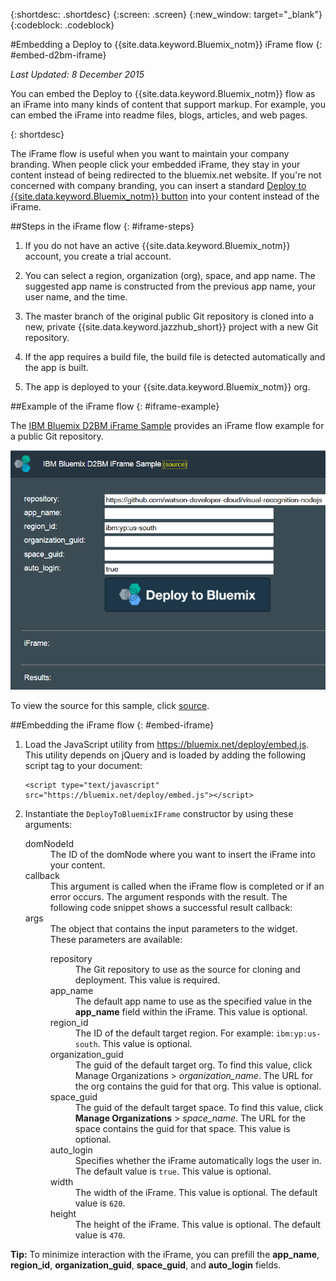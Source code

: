 {:shortdesc: .shortdesc}
{:screen: .screen}
{:new_window: target="_blank"}
{:codeblock: .codeblock}

#Embedding a Deploy to {{site.data.keyword.Bluemix_notm}} iFrame flow {: #embed-d2bm-iframe} 

*Last Updated: 8 December 2015* 

You can embed the Deploy to {{site.data.keyword.Bluemix_notm}} flow as an iFrame into many kinds of content that support markup. For example, you can embed the iFrame into readme files, blogs, articles, and web pages. 

{: shortdesc} 

The iFrame flow is useful when you want to maintain your company branding. When people click your embedded iFrame, they stay in your content instead of being redirected to the bluemix.net website. If you're not concerned with company branding, you can insert a standard [Deploy to {{site.data.keyword.Bluemix_notm}} button](../develop/deploy_button.html) into your content instead of the iFrame. 

##Steps in the iFrame flow {: #iframe-steps} 

1. If you do not have an active {{site.data.keyword.Bluemix_notm}} account, you create a trial account. 

2. You can select a region, organization (org), space, and app name. The suggested app name is constructed from the previous app name, your user name, and the time. 

3. The master branch of the original public Git repository is cloned into a new, private {{site.data.keyword.jazzhub_short}} project with a new Git repository. 

4. If the app requires a build file, the build file is detected automatically and the app is built. 

5. The app is deployed to your {{site.data.keyword.Bluemix_notm}} org. 

##Example of the iFrame flow {: #iframe-example} 

<p>
The <a class="xref" href="http://d2bm-iframe-sample.ng.bluemix.net/" target="_blank" title="(Opens in a new tab or window)">IBM
Bluemix D2BM iFrame Sample</a> provides an iFrame flow example
for a public Git repository.<div class="image"><img class="image" src="images/d2bm_iframe_sample2.png" alt="Deploy to Bluemix iFrame flow sample" /></div>
</p> 

<p>
To view the source for this sample, click <a class="xref" href="https://hub.jazz.net/project/idsorg/d2bm-iframe-sample/overview" target="_blank" title="(Opens in a new tab or window)">source</a>.
</p>

##Embedding the iFrame flow {: #embed-iframe}  

<ol>
<li>Load the JavaScript utility from <a href="https://bluemix.net/deploy/embed.js" target="_blank">https://bluemix.net/deploy/embed.js</a>. This utility depends on jQuery and is loaded by adding the following script tag to your document: 
<pre class="pre">
<code>&lt;script type="text/javascript" src="https://bluemix.net/deploy/embed.js"&gt;&lt;/script&gt;</code>
</pre>
</li>
<li> Instantiate the <code>DeployToBluemixIFrame</code> constructor by using these arguments:

<dl class="parml">
<dt class="pt dlterm">domNodeId</dt>
<dd class="pd">The ID of the domNode where you want to insert the iFrame into your content.</dd>

<dt class="pt dlterm">callback</dt>
<dd class="pd">This argument is called when the iFrame flow is completed or if an error occurs. The argument responds with the result. The following code snippet shows a successful result callback:</dd>

<dt class="pt dlterm">args</dt>
<dd class="pd">The object that contains the input parameters to the widget. These parameters are available:

<dl class="parml">

<dt class="pt dlterm">repository</dt>
<dd class="pd">The Git repository to use as the source for cloning and deployment. This value is required.</dd>
	
<dt class="pt dlterm">app_name</dt>
<dd class="pd">The default app name to use as the specified value in the <strong>app_name</strong> field within the iFrame. This value is optional.</dd>
	
    
<dt class="pt dlterm">region_id</dt>
<dd class="pd">The ID of the default target region. For example: <code>ibm:yp:us-south</code>. This value is optional.</dd>
	
<dt class="pt dlterm">organization_guid</dt>
<dd class="pd">The guid of the default target org. To find this value, click <stong>Manage Organizations</strong> > <i>organization_name</i>. The URL for the org contains the guid for that org. This value is optional.</dd>
	
<dt class="pt dlterm">space_guid</dt>
<dd class="pd">The guid of the default target space. To find this value, click <strong>Manage Organizations</strong> > <i>space_name</i>. The URL for the space contains the guid for that space. This value is optional.</dd>
	
<dt class="pt dlterm">auto_login</dt>
<dd class="pd">Specifies whether the iFrame automatically logs the user in. The default value is <code>true</code>. This value is optional.</dd>
	
<dt class="pt dlterm">width</dt>
<dd class="pd">The width of the iFrame. This value is optional. The default value is <code>620</code>.</dd>
	
<dt class="pt dlterm">height</dt>
<dd class="pd">The height of the iFrame. This value is optional. The default value is <code>470</code>.</dd>
</dl>

</dd>
</dl>
</li>
</ol>  

**Tip:** To minimize interaction with the iFrame, you can prefill the **app_name**, **region_id**, **organization_guid**, **space_guid**, and **auto_login** fields.
